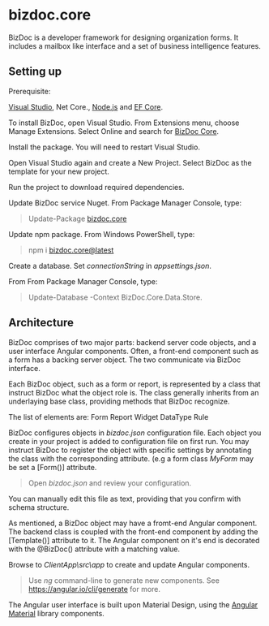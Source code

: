 # bizdoc.core

BizDoc is a developer framework for designing organization forms. It includes a mailbox like interface and a set of business intelligence features.

## Setting up

Prerequisite:

[Visual Studio](https://visualstudio.microsoft.com/vs/), Net Core.,
[Node.js](https://nodejs.org/)
and [EF Core](https://docs.microsoft.com/en-us/ef/core/get-started/install/).

To install BizDoc, open Visual Studio. From Extensions menu, choose Manage Extensions. Select Online and search for [BizDoc Core](https://marketplace.visualstudio.com/items?itemName=Moding.BizDoc-Core).

Install the package. You will need to restart Visual Studio.

Open Visual Studio again and create a New Project. Select BizDoc as the template for your new project.

Run the project to download required dependencies.

Update BizDoc service Nuget. From Package Manager Console, type:

> Update-Package [bizdoc.core](https://www.nuget.org/packages/BizDoc.Core/)

Update npm package. From Windows PowerShell, type:

> npm i [bizdoc.core@latest](https://www.npmjs.com/package/bizdoc.core)

Create a database. Set _connectionString_ in _appsettings.json_. 

From From Package Manager Console, type:

> Update-Database -Context BizDoc.Core.Data.Store.

## Architecture

BizDoc comprises of two major parts: backend server code objects, and a user interface Angular components. Often, a front-end component such as a form has a backing server object. The two communicate via BizDoc interface.

Each BizDoc object, such as a form or report, is represented by a class that instruct BizDoc what the object role is. The class generally inherits from an underlaying base class, providing methods that BizDoc recognize.

The list of elements are:
Form
Report
Widget
DataType
Rule

BizDoc configures objects in _bizdoc.json_ configuration file. Each object you create in your project is added to configuration file on first run.
You may instruct BizDoc to register the object with specific settings by annotating the class with the corresponding attribute. (e.g a form class _MyForm_ may be set a \[Form()\] attribute.

> Open _bizdoc.json_ and review your configuration.

You can manually edit this file as text, providing that you confirm with schema structure.

As mentioned, a BizDoc object may have a fromt-end Angular component. The backend class is coupled with the front-end component by adding the \[Template()\] attribute to it. The Angular component on it's end is decorated with the @BizDoc() attribute with a matching value. 

Browse to _ClientApp\src\app_ to create and update Angular components.

> Use _ng_ command-line to generate new components. See https://angular.io/cli/generate for more. 

The Angular user interface is built upon Material Design, using the [Angular Material](https://material.angular.io/) library components.
